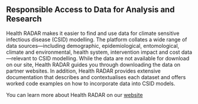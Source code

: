 ## Responsible Access to Data for Analysis and Research

Health RADAR makes it easier to find and use data for climate sensitive infectious disease (CSID) modelling. The platform collates a wide range of data sources—including demographic, epidemiological, entomological, climate and environmental, health system, intervention impact and cost data—relevant to CSID modelling. While the data are not available for download on our site, Health RADAR guides you through downloading the data on partner websites. In addition, Health RADAR provides extensive documentation that describes and contextualises each dataset and offers worked code examples on how to incorporate data into CSID models.

You can learn more about Health RADAR on our [website](https://healthradartool.net)
